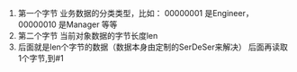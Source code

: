1. 第一个字节 业务数据的分类类型，比如： 00000001 是Engineer， 00000010 是Manager 等等
2. 第二个字节 当前对象数据的字节长度len
3. 后面就是len个字节的数据（数据本身由定制的SerDeSer来解决）
后面再读取1个字节,到#1
